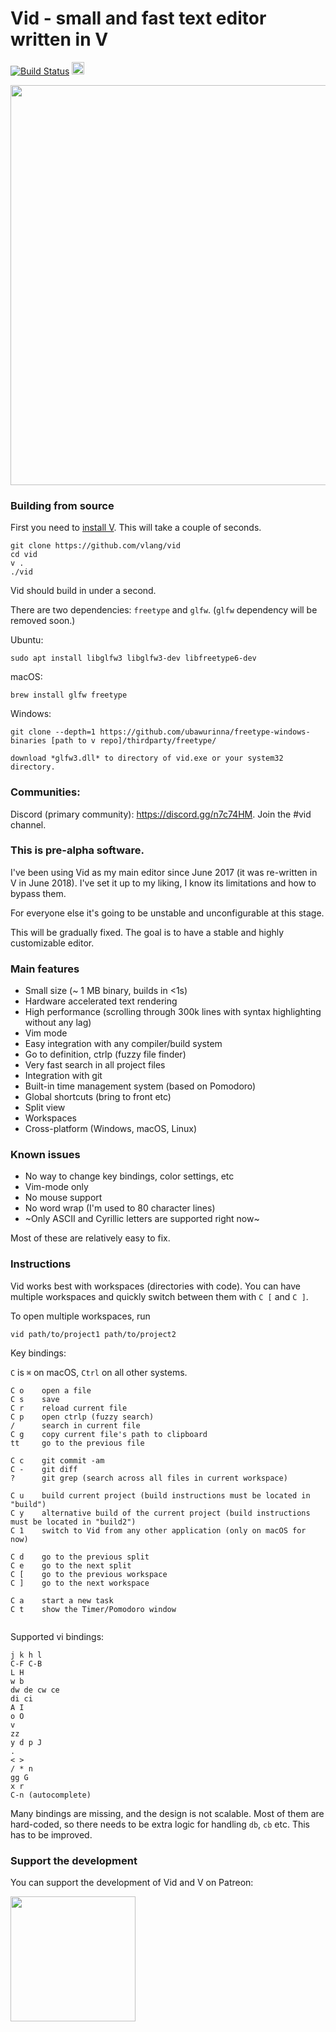 # Vid - small and fast text editor written in V

[![Build Status](https://travis-ci.org/vlang/vid.svg?branch=master)](https://travis-ci.org/vlang/vid) 
<a href='https://patreon.com/vlang'><img src='https://img.shields.io/endpoint.svg?url=https%3A%2F%2Fshieldsio-patreon.herokuapp.com%2Fvlang%2Fpledges&style=for-the-badge' height='20'></a>


<img width="640" src="https://user-images.githubusercontent.com/687996/63223411-807a7700-c1bd-11e9-82fc-e2362907024a.png">



### Building from source

First you need to [install V](https://github.com/vlang/v#installing-v-from-source). This will take a couple of seconds.


```
git clone https://github.com/vlang/vid
cd vid
v .
./vid
```

Vid should build in under a second.

There are two dependencies: `freetype` and `glfw`. (`glfw` dependency will be removed soon.)

Ubuntu:

```
sudo apt install libglfw3 libglfw3-dev libfreetype6-dev
```

macOS:
```
brew install glfw freetype
```

Windows:
```
git clone --depth=1 https://github.com/ubawurinna/freetype-windows-binaries [path to v repo]/thirdparty/freetype/

download *glfw3.dll* to directory of vid.exe or your system32 directory. 
```

### Communities:

Discord (primary community): https://discord.gg/n7c74HM. Join the #vid channel.

### This is pre-alpha software.

I've been using Vid as my main editor since June 2017 (it was re-written in V in June 2018). I've set it up to my liking, I know its limitations and how to bypass them. 

For everyone else it's going to be unstable and unconfigurable at this stage.

This will be gradually fixed. The goal is to have a stable and highly customizable editor. 

### Main features

- Small size (~ 1 MB binary, builds in <1s)
- Hardware accelerated text rendering
- High performance (scrolling through 300k lines with syntax highlighting without any lag)
- Vim mode
- Easy integration with any compiler/build system
- Go to definition, ctrlp (fuzzy file finder)
- Very fast search in all project files
- Integration with git
- Built-in time management system (based on Pomodoro)
- Global shortcuts (bring to front etc)
- Split view
- Workspaces
- Cross-platform (Windows, macOS, Linux)

### Known issues
- No way to change key bindings, color settings, etc
- Vim-mode only
- No mouse support
- No word wrap (I'm used to 80 character lines)
- ~Only ASCII and Cyrillic letters are supported right now~

Most of these are relatively easy to fix.

### Instructions

Vid works best with workspaces (directories with code). You can have multiple workspaces and quickly switch between them with `C [` and `C ]`.

To open multiple workspaces, run

`vid path/to/project1 path/to/project2 `

Key bindings:

`C` is `⌘` on macOS, `Ctrl` on all other systems.

```
C o    open a file
C s    save
C r    reload current file
C p    open ctrlp (fuzzy search)
/      search in current file
C g    copy current file's path to clipboard
tt     go to the previous file

C c    git commit -am
C -    git diff
?      git grep (search across all files in current workspace)

C u    build current project (build instructions must be located in "build")
C y    alternative build of the current project (build instructions must be located in "build2")
C 1    switch to Vid from any other application (only on macOS for now)

C d    go to the previous split
C e    go to the next split
C [    go to the previous workspace
C ]    go to the next workspace

C a    start a new task
C t    show the Timer/Pomodoro window


```

Supported vi bindings:

```
j k h l
C-F C-B
L H
w b
dw de cw ce
di ci
A I
o O
v
zz
y d p J
.
< >
/ * n
gg G
x r
C-n (autocomplete)
```



Many bindings are missing, and the design is not scalable. Most of them are hard-coded, so there needs to be extra logic for handling `db`, `cb` etc. This has to be improved.


### Support the development

You can support the development of Vid and V on Patreon:

<a href='https://patreon.com/vlang'><img src='https://camo.githubusercontent.com/3baa6f57d721101b50f691de31b730b9fbcc3a8a/68747470733a2f2f766c616e672e696f2f696d672f70617472656f6e2e706e67' width=200></a>






